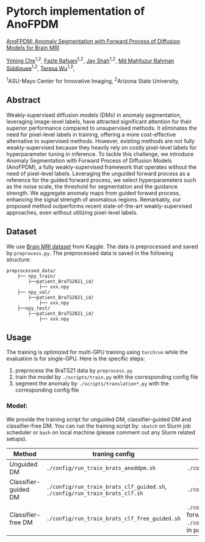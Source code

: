 # Pytorch implementation of AnoFPDM

 [AnoFPDM: Anomaly Segmentation with Forward Process of Diffusion Models for Brain MRI](https://arxiv.org/abs/2404.15683)

[Yiming Che](https://soloche.github.io/)<sup>1,2</sup>, 
[Fazle Rafsani](https://labs.engineering.asu.edu/wulab/person/fazle-rafsani/)<sup>1,2</sup>, 
[Jay Shah](https://www.public.asu.edu/~jgshah1/)<sup>1,2</sup>, 
[Md Mahfuzur Rahman Siddiquee](https://mrahmans.me/)<sup>1,2</sup>,
[Teresa Wu](https://labs.engineering.asu.edu/wulab/person/teresa-wu-2/)<sup>1,2</sup>,

<sup>1</sup>ASU-Mayo Center for Innovative Imaging,
<sup>2</sup>Arizona State University,



## Abstract
Weakly-supervised diffusion models (DMs) in anomaly segmentation, leveraging image-level labels, have attracted significant attention for their superior performance compared to unsupervised methods. It eliminates the need for pixel-level labels in training, offering a more cost-effective alternative to supervised methods. However, existing methods are not fully weakly-supervised because they heavily rely on costly pixel-level labels for hyperparameter tuning in inference. To tackle this challenge, we introduce Anomaly Segmentation with Forward Process of Diffusion Models (AnoFPDM), a fully weakly-supervised framework that operates without the need of pixel-level labels. Leveraging the unguided forward process as a reference for the guided forward process, we select hyperparameters such as the noise scale, the threshold for segmentation and the guidance strength. We aggregate anomaly maps from guided forward process, enhancing the signal strength of anomalous regions. Remarkably, our proposed method outperforms recent state-of-the-art weakly-supervised approaches, even without utilizing pixel-level labels.

## Dataset
We use [Brain MRI dataset](https://www.kaggle.com/datasets/dschettler8845/brats-2021-task1) from Kaggle. The data is preprocessed and saved by `preprocess.py`. The preprocessed data is saved in the following structure:

```
preprocessed_data/
    ├── npy_train/
  	    ├──patient_BraTS2021_id/
	        ├── xxx.npy
    ├── npy_val/
  	    ├──patient_BraTS2021_id/
            ├── xxx.npy
    ├──npy_test/
  	    ├──patient_BraTS2021_id/
            ├── xxx.npy
```

## Usage
The training is optimized for multi-GPU training using `torchrun` while the evaluation is for single-GPU.  Here is the specific steps:
1. preprocess the BraTS21 data by `preprocess.py`
2. train the model by `./scripts/train.py` with the corresponding config file
3. segment the anomaly by `./scripts/translation*.py` with the corresponding config file

### Model:
We provide the training script for unguided DM, classifier-guided DM and classifier-free DM. You can run the training script by:
`sbatch` on Slurm job scheduler or `bash` on local machine (please comment out any Slurm related setups). 

Method | traning config | evaluation config|
--- | --- | --- |
Unguided DM | `./config/run_train_brats_anoddpm.sh` | `./config/run_translation_anoddpm.sh` |
Classifier-guided DM | `./config/run_train_brats_clf_guided.sh`, `./config/run_train_brats_clf.sh`| `./config/run_translation_clf_guided.sh` |
Classifier-free DM | `./config/run_train_brats_clf_free_guided.sh` | `./config/run_translation_fpdm.sh` (ddim forward in paper), `./config/run_translation_ddib.sh` (ddib in paper) |

